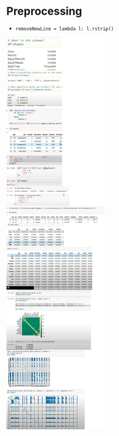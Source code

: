 # Preprocessing

- `removeNewLine = lambda l: l.rstrip()`

![preprocessing](assets/preprocessing.png)
